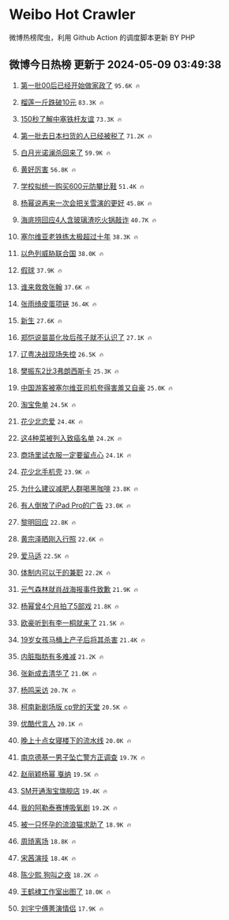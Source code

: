 # Weibo Hot Crawler 



微博热榜爬虫，利用 Github Action 的调度脚本更新 BY PHP 


## 微博今日热榜 更新于 2024-05-09 03:49:38 
1. [第一批00后已经开始做家政了](https://s.weibo.com/weibo?q=%23%E7%AC%AC%E4%B8%80%E6%89%B900%E5%90%8E%E5%B7%B2%E7%BB%8F%E5%BC%80%E5%A7%8B%E5%81%9A%E5%AE%B6%E6%94%BF%E4%BA%86%23&t=31&band_rank=1&Refer=top) `95.6K 🔥` 

1. [榴莲一斤跌破10元](https://s.weibo.com/weibo?q=%23%E6%A6%B4%E8%8E%B2%E4%B8%80%E6%96%A4%E8%B7%8C%E7%A0%B410%E5%85%83%23&t=31&band_rank=2&Refer=top) `83.3K 🔥` 

1. [150秒了解中塞铁杆友谊](https://s.weibo.com/weibo?q=%23150%E7%A7%92%E4%BA%86%E8%A7%A3%E4%B8%AD%E5%A1%9E%E9%93%81%E6%9D%86%E5%8F%8B%E8%B0%8A%23&t=31&band_rank=3&Refer=top) `73.3K 🔥` 

1. [第一批去日本扫货的人已经被税了](https://s.weibo.com/weibo?q=%23%E7%AC%AC%E4%B8%80%E6%89%B9%E5%8E%BB%E6%97%A5%E6%9C%AC%E6%89%AB%E8%B4%A7%E7%9A%84%E4%BA%BA%E5%B7%B2%E7%BB%8F%E8%A2%AB%E7%A8%8E%E4%BA%86%23&t=31&band_rank=4&Refer=top) `71.2K 🔥` 

1. [白月光诺澜杀回来了](https://s.weibo.com/weibo?q=%23%E7%99%BD%E6%9C%88%E5%85%89%E8%AF%BA%E6%BE%9C%E6%9D%80%E5%9B%9E%E6%9D%A5%E4%BA%86%23&t=31&band_rank=5&Refer=top) `59.9K 🔥` 

1. [黄好厉害](https://s.weibo.com/weibo?q=%E9%BB%84%E5%A5%BD%E5%8E%89%E5%AE%B3&t=31&band_rank=6&Refer=top) `56.8K 🔥` 

1. [学校拟统一购买600元防攀比鞋](https://s.weibo.com/weibo?q=%23%E5%AD%A6%E6%A0%A1%E6%8B%9F%E7%BB%9F%E4%B8%80%E8%B4%AD%E4%B9%B0600%E5%85%83%E9%98%B2%E6%94%80%E6%AF%94%E9%9E%8B%23&t=31&band_rank=7&Refer=top) `51.4K 🔥` 

1. [杨幂说再来一次会把关雪演的更好](https://s.weibo.com/weibo?q=%23%E6%9D%A8%E5%B9%82%E8%AF%B4%E5%86%8D%E6%9D%A5%E4%B8%80%E6%AC%A1%E4%BC%9A%E6%8A%8A%E5%85%B3%E9%9B%AA%E6%BC%94%E7%9A%84%E6%9B%B4%E5%A5%BD%23&t=31&band_rank=8&Refer=top) `45.8K 🔥` 

1. [海底捞回应4人含玻璃渣吃火锅敲诈](https://s.weibo.com/weibo?q=%23%E6%B5%B7%E5%BA%95%E6%8D%9E%E5%9B%9E%E5%BA%944%E4%BA%BA%E5%90%AB%E7%8E%BB%E7%92%83%E6%B8%A3%E5%90%83%E7%81%AB%E9%94%85%E6%95%B2%E8%AF%88%23&t=31&band_rank=9&Refer=top) `40.7K 🔥` 

1. [塞尔维亚老铁练太极超过十年](https://s.weibo.com/weibo?q=%23%E5%A1%9E%E5%B0%94%E7%BB%B4%E4%BA%9A%E8%80%81%E9%93%81%E7%BB%83%E5%A4%AA%E6%9E%81%E8%B6%85%E8%BF%87%E5%8D%81%E5%B9%B4%23&t=31&band_rank=10&Refer=top) `38.3K 🔥` 

1. [以色列威胁联合国](https://s.weibo.com/weibo?q=%23%E4%BB%A5%E8%89%B2%E5%88%97%E5%A8%81%E8%83%81%E8%81%94%E5%90%88%E5%9B%BD%23&t=31&band_rank=11&Refer=top) `38.0K 🔥` 

1. [假球](https://s.weibo.com/weibo?q=%E5%81%87%E7%90%83&t=31&band_rank=12&Refer=top) `37.9K 🔥` 

1. [谁来救救张翰](https://s.weibo.com/weibo?q=%23%E8%B0%81%E6%9D%A5%E6%95%91%E6%95%91%E5%BC%A0%E7%BF%B0%23&t=31&band_rank=13&Refer=top) `37.6K 🔥` 

1. [张雨绮皮蛋项链](https://s.weibo.com/weibo?q=%23%E5%BC%A0%E9%9B%A8%E7%BB%AE%E7%9A%AE%E8%9B%8B%E9%A1%B9%E9%93%BE%23&t=31&band_rank=14&Refer=top) `36.4K 🔥` 

1. [新生](https://s.weibo.com/weibo?q=%E6%96%B0%E7%94%9F&t=31&band_rank=15&Refer=top) `27.6K 🔥` 

1. [郑恺说苗苗化妆后孩子就不认识了](https://s.weibo.com/weibo?q=%23%E9%83%91%E6%81%BA%E8%AF%B4%E8%8B%97%E8%8B%97%E5%8C%96%E5%A6%86%E5%90%8E%E5%AD%A9%E5%AD%90%E5%B0%B1%E4%B8%8D%E8%AE%A4%E8%AF%86%E4%BA%86%23&t=31&band_rank=16&Refer=top) `27.1K 🔥` 

1. [辽粤决战现场失控](https://s.weibo.com/weibo?q=%23%E8%BE%BD%E7%B2%A4%E5%86%B3%E6%88%98%E7%8E%B0%E5%9C%BA%E5%A4%B1%E6%8E%A7%23&t=31&band_rank=17&Refer=top) `26.5K 🔥` 

1. [樊振东2比3弗朗西斯卡](https://s.weibo.com/weibo?q=%23%E6%A8%8A%E6%8C%AF%E4%B8%9C2%E6%AF%943%E5%BC%97%E6%9C%97%E8%A5%BF%E6%96%AF%E5%8D%A1%23&t=31&band_rank=18&Refer=top) `25.3K 🔥` 

1. [中国游客被塞尔维亚司机夸得害羞又自豪](https://s.weibo.com/weibo?q=%23%E4%B8%AD%E5%9B%BD%E6%B8%B8%E5%AE%A2%E8%A2%AB%E5%A1%9E%E5%B0%94%E7%BB%B4%E4%BA%9A%E5%8F%B8%E6%9C%BA%E5%A4%B8%E5%BE%97%E5%AE%B3%E7%BE%9E%E5%8F%88%E8%87%AA%E8%B1%AA%23&t=31&band_rank=19&Refer=top) `25.0K 🔥` 

1. [淘宝免单](https://s.weibo.com/weibo?q=%E6%B7%98%E5%AE%9D%E5%85%8D%E5%8D%95&t=31&band_rank=20&Refer=top) `24.5K 🔥` 

1. [花少北恋爱](https://s.weibo.com/weibo?q=%E8%8A%B1%E5%B0%91%E5%8C%97%E6%81%8B%E7%88%B1&t=31&band_rank=21&Refer=top) `24.4K 🔥` 

1. [这4种菜被列入致癌名单](https://s.weibo.com/weibo?q=%23%E8%BF%994%E7%A7%8D%E8%8F%9C%E8%A2%AB%E5%88%97%E5%85%A5%E8%87%B4%E7%99%8C%E5%90%8D%E5%8D%95%23&t=31&band_rank=22&Refer=top) `24.2K 🔥` 

1. [商场里试衣服一定要留点心](https://s.weibo.com/weibo?q=%23%E5%95%86%E5%9C%BA%E9%87%8C%E8%AF%95%E8%A1%A3%E6%9C%8D%E4%B8%80%E5%AE%9A%E8%A6%81%E7%95%99%E7%82%B9%E5%BF%83%23&t=31&band_rank=23&Refer=top) `24.1K 🔥` 

1. [花少北手机壳](https://s.weibo.com/weibo?q=%E8%8A%B1%E5%B0%91%E5%8C%97%E6%89%8B%E6%9C%BA%E5%A3%B3&t=31&band_rank=24&Refer=top) `23.9K 🔥` 

1. [为什么建议减肥人群喝黑咖啡](https://s.weibo.com/weibo?q=%23%E4%B8%BA%E4%BB%80%E4%B9%88%E5%BB%BA%E8%AE%AE%E5%87%8F%E8%82%A5%E4%BA%BA%E7%BE%A4%E5%96%9D%E9%BB%91%E5%92%96%E5%95%A1%23&t=31&band_rank=25&Refer=top) `23.8K 🔥` 

1. [有人倒放了iPad Pro的广告](https://s.weibo.com/weibo?q=%E6%9C%89%E4%BA%BA%E5%80%92%E6%94%BE%E4%BA%86iPad%20Pro%E7%9A%84%E5%B9%BF%E5%91%8A&t=31&band_rank=26&Refer=top) `23.0K 🔥` 

1. [黎明回应](https://s.weibo.com/weibo?q=%E9%BB%8E%E6%98%8E%E5%9B%9E%E5%BA%94&t=31&band_rank=27&Refer=top) `22.8K 🔥` 

1. [黄宗泽晒刚入行照](https://s.weibo.com/weibo?q=%23%E9%BB%84%E5%AE%97%E6%B3%BD%E6%99%92%E5%88%9A%E5%85%A5%E8%A1%8C%E7%85%A7%23&t=31&band_rank=28&Refer=top) `22.6K 🔥` 

1. [爱马适](https://s.weibo.com/weibo?q=%E7%88%B1%E9%A9%AC%E9%80%82&t=31&band_rank=29&Refer=top) `22.5K 🔥` 

1. [体制内可以干的兼职](https://s.weibo.com/weibo?q=%23%E4%BD%93%E5%88%B6%E5%86%85%E5%8F%AF%E4%BB%A5%E5%B9%B2%E7%9A%84%E5%85%BC%E8%81%8C%23&t=31&band_rank=30&Refer=top) `22.2K 🔥` 

1. [元气森林就肖战海报事件致歉](https://s.weibo.com/weibo?q=%23%E5%85%83%E6%B0%94%E6%A3%AE%E6%9E%97%E5%B0%B1%E8%82%96%E6%88%98%E6%B5%B7%E6%8A%A5%E4%BA%8B%E4%BB%B6%E8%87%B4%E6%AD%89%23&t=31&band_rank=31&Refer=top) `21.9K 🔥` 

1. [杨幂曾4个月拍了5部戏](https://s.weibo.com/weibo?q=%23%E6%9D%A8%E5%B9%82%E6%9B%BE4%E4%B8%AA%E6%9C%88%E6%8B%8D%E4%BA%865%E9%83%A8%E6%88%8F%23&t=31&band_rank=32&Refer=top) `21.8K 🔥` 

1. [欧豪听到有李一桐就来了](https://s.weibo.com/weibo?q=%23%E6%AC%A7%E8%B1%AA%E5%90%AC%E5%88%B0%E6%9C%89%E6%9D%8E%E4%B8%80%E6%A1%90%E5%B0%B1%E6%9D%A5%E4%BA%86%23&t=31&band_rank=33&Refer=top) `21.5K 🔥` 

1. [19岁女孩马桶上产子后将其杀害](https://s.weibo.com/weibo?q=%2319%E5%B2%81%E5%A5%B3%E5%AD%A9%E9%A9%AC%E6%A1%B6%E4%B8%8A%E4%BA%A7%E5%AD%90%E5%90%8E%E5%B0%86%E5%85%B6%E6%9D%80%E5%AE%B3%23&t=31&band_rank=34&Refer=top) `21.4K 🔥` 

1. [内脏脂肪有多难减](https://s.weibo.com/weibo?q=%23%E5%86%85%E8%84%8F%E8%84%82%E8%82%AA%E6%9C%89%E5%A4%9A%E9%9A%BE%E5%87%8F%23&t=31&band_rank=35&Refer=top) `21.2K 🔥` 

1. [张新成去清华了](https://s.weibo.com/weibo?q=%23%E5%BC%A0%E6%96%B0%E6%88%90%E5%8E%BB%E6%B8%85%E5%8D%8E%E4%BA%86%23&t=31&band_rank=36&Refer=top) `21.0K 🔥` 

1. [杨鸣采访](https://s.weibo.com/weibo?q=%E6%9D%A8%E9%B8%A3%E9%87%87%E8%AE%BF&t=31&band_rank=37&Refer=top) `20.7K 🔥` 

1. [柯南新剧场版 cp党的天堂](https://s.weibo.com/weibo?q=%E6%9F%AF%E5%8D%97%E6%96%B0%E5%89%A7%E5%9C%BA%E7%89%88%20cp%E5%85%9A%E7%9A%84%E5%A4%A9%E5%A0%82&t=31&band_rank=38&Refer=top) `20.5K 🔥` 

1. [优酷代言人](https://s.weibo.com/weibo?q=%E4%BC%98%E9%85%B7%E4%BB%A3%E8%A8%80%E4%BA%BA&t=31&band_rank=39&Refer=top) `20.1K 🔥` 

1. [晚上十点女寝楼下的流水线](https://s.weibo.com/weibo?q=%23%E6%99%9A%E4%B8%8A%E5%8D%81%E7%82%B9%E5%A5%B3%E5%AF%9D%E6%A5%BC%E4%B8%8B%E7%9A%84%E6%B5%81%E6%B0%B4%E7%BA%BF%23&t=31&band_rank=40&Refer=top) `20.0K 🔥` 

1. [南京德基一男子坠亡警方正调查](https://s.weibo.com/weibo?q=%23%E5%8D%97%E4%BA%AC%E5%BE%B7%E5%9F%BA%E4%B8%80%E7%94%B7%E5%AD%90%E5%9D%A0%E4%BA%A1%E8%AD%A6%E6%96%B9%E6%AD%A3%E8%B0%83%E6%9F%A5%23&t=31&band_rank=41&Refer=top) `19.7K 🔥` 

1. [赵丽颖杨幂 戛纳](https://s.weibo.com/weibo?q=%E8%B5%B5%E4%B8%BD%E9%A2%96%E6%9D%A8%E5%B9%82%20%E6%88%9B%E7%BA%B3&t=31&band_rank=42&Refer=top) `19.5K 🔥` 

1. [SM开通淘宝旗舰店](https://s.weibo.com/weibo?q=%23SM%E5%BC%80%E9%80%9A%E6%B7%98%E5%AE%9D%E6%97%97%E8%88%B0%E5%BA%97%23&t=31&band_rank=43&Refer=top) `19.4K 🔥` 

1. [我的阿勒泰赛博吸氧剧](https://s.weibo.com/weibo?q=%23%E6%88%91%E7%9A%84%E9%98%BF%E5%8B%92%E6%B3%B0%E8%B5%9B%E5%8D%9A%E5%90%B8%E6%B0%A7%E5%89%A7%23&t=31&band_rank=44&Refer=top) `19.2K 🔥` 

1. [被一只怀孕的流浪猫求助了](https://s.weibo.com/weibo?q=%23%E8%A2%AB%E4%B8%80%E5%8F%AA%E6%80%80%E5%AD%95%E7%9A%84%E6%B5%81%E6%B5%AA%E7%8C%AB%E6%B1%82%E5%8A%A9%E4%BA%86%23&t=31&band_rank=45&Refer=top) `18.9K 🔥` 

1. [周琦离场](https://s.weibo.com/weibo?q=%23%E5%91%A8%E7%90%A6%E7%A6%BB%E5%9C%BA%23&t=31&band_rank=46&Refer=top) `18.8K 🔥` 

1. [宋茜演技](https://s.weibo.com/weibo?q=%E5%AE%8B%E8%8C%9C%E6%BC%94%E6%8A%80&t=31&band_rank=47&Refer=top) `18.4K 🔥` 

1. [陈少熙 狗叫之夜](https://s.weibo.com/weibo?q=%E9%99%88%E5%B0%91%E7%86%99%20%E7%8B%97%E5%8F%AB%E4%B9%8B%E5%A4%9C&t=31&band_rank=48&Refer=top) `18.2K 🔥` 

1. [王鹤棣工作室出图了](https://s.weibo.com/weibo?q=%23%E7%8E%8B%E9%B9%A4%E6%A3%A3%E5%B7%A5%E4%BD%9C%E5%AE%A4%E5%87%BA%E5%9B%BE%E4%BA%86%23&t=31&band_rank=49&Refer=top) `18.0K 🔥` 

1. [刘宇宁傅菁演情侣](https://s.weibo.com/weibo?q=%23%E5%88%98%E5%AE%87%E5%AE%81%E5%82%85%E8%8F%81%E6%BC%94%E6%83%85%E4%BE%A3%23&t=31&band_rank=50&Refer=top) `17.9K 🔥` 

